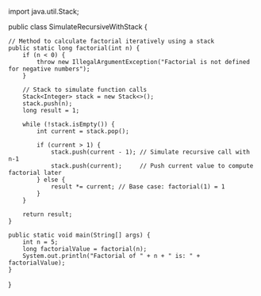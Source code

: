 import java.util.Stack;

public class SimulateRecursiveWithStack {

    // Method to calculate factorial iteratively using a stack
    public static long factorial(int n) {
        if (n < 0) {
            throw new IllegalArgumentException("Factorial is not defined for negative numbers");
        }

        // Stack to simulate function calls
        Stack<Integer> stack = new Stack<>();
        stack.push(n);
        long result = 1;

        while (!stack.isEmpty()) {
            int current = stack.pop();

            if (current > 1) {
                stack.push(current - 1); // Simulate recursive call with n-1
                stack.push(current);     // Push current value to compute factorial later
            } else {
                result *= current; // Base case: factorial(1) = 1
            }
        }

        return result;
    }

    public static void main(String[] args) {
        int n = 5;
        long factorialValue = factorial(n);
        System.out.println("Factorial of " + n + " is: " + factorialValue);
    }
}
